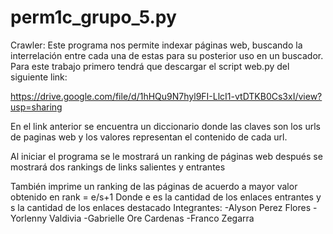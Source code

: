 # perm1c_grupo_5.py
Crawler: Este programa nos permite indexar páginas web, buscando la interrelación entre cada una de estas para su posterior uso en un buscador. Para este trabajo primero tendrá que descargar el script web.py del siguiente link:

https://drive.google.com/file/d/1hHQu9N7hyl9FI-LlcI1-vtDTKB0Cs3xI/view?usp=sharing 

En el link anterior se encuentra un diccionario donde las claves son los urls de paginas web y los valores representan el contenido de cada url. 

Al iniciar el programa se le mostrará un ranking de páginas web después se mostrará dos rankings de links salientes y entrantes 

También imprime un ranking de las páginas de acuerdo a mayor valor obtenido en rank = e/s+1 Donde e es la cantidad de los enlaces entrantes y s la cantidad de los enlaces destacado 
Integrantes:
-Alyson Perez Flores
-Yorlenny Valdivia
-Gabrielle Ore Cardenas
-Franco Zegarra 
